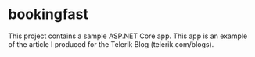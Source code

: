 # bookingfast
This project contains a sample ASP.NET Core app. This app is an example of the article I produced for the Telerik Blog (telerik.com/blogs).
